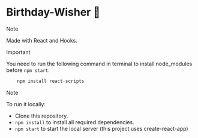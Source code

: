 # Birthday-Wisher 🎉
> [!NOTE]
> Made with React and Hooks.


> [!IMPORTANT]
> You need to run the following command in terminal to install node_modules before `npm start`.
```javascript
    npm install react-scripts
```

>[!NOTE]
>To run it locally:
>* Clone this repository.
>* `npm install` to install all required dependencies.
>* `npm start` to start the local server (this project uses create-react-app)

